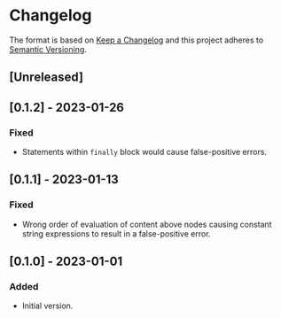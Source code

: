 # Changelog

The format is based on [Keep a Changelog](http://keepachangelog.com/en/1.0.0/)
and this project adheres to [Semantic Versioning](http://semver.org/spec/v2.0.0.html).

## [Unreleased]

## [0.1.2] - 2023-01-26
### Fixed
- Statements within `finally` block would cause false-positive errors.

## [0.1.1] - 2023-01-13
### Fixed
- Wrong order of evaluation of content above nodes causing constant string expressions to result in
  a false-positive error.

## [0.1.0] - 2023-01-01
### Added
- Initial version.
